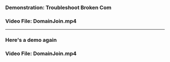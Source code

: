 ### Demonstration: Troubleshoot Broken Com

### Video File: DomainJoin.mp4


---
### Here's a demo again

### Video File: DomainJoin.mp4
